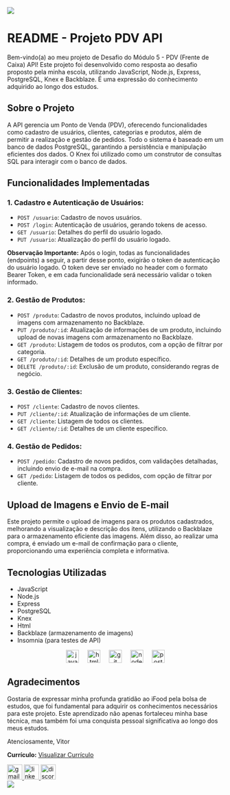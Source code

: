 <img src="https://capsule-render.vercel.app/api?type=waving&color=00bfbf&height=200&section=header&text=Projeto%20PDV&fontColor=fff&fontSize=40&animation=twinkling" />

# README - Projeto PDV API

Bem-vindo(a) ao meu projeto de Desafio do Módulo 5 - PDV (Frente de Caixa) API! Este projeto foi desenvolvido como resposta ao desafio proposto pela minha escola, utilizando JavaScript, Node.js, Express, PostgreSQL, Knex e Backblaze. É uma expressão do conhecimento adquirido ao longo dos estudos.

## Sobre o Projeto

A API gerencia um Ponto de Venda (PDV), oferecendo funcionalidades como cadastro de usuários, clientes, categorias e produtos, além de permitir a realização e gestão de pedidos. Todo o sistema é baseado em um banco de dados PostgreSQL, garantindo a persistência e manipulação eficientes dos dados. O Knex foi utilizado como um construtor de consultas SQL para interagir com o banco de dados.

## Funcionalidades Implementadas

### 1. Cadastro e Autenticação de Usuários:

- `POST /usuario`: Cadastro de novos usuários.
- `POST /login`: Autenticação de usuários, gerando tokens de acesso.
- `GET /usuario`: Detalhes do perfil do usuário logado.
- `PUT /usuario`: Atualização do perfil do usuário logado.

**Observação Importante:** Após o login, todas as funcionalidades (endpoints) a seguir, a partir desse ponto, exigirão o token de autenticação do usuário logado. O token deve ser enviado no header com o formato Bearer Token, e em cada funcionalidade será necessário validar o token informado.

### 2. Gestão de Produtos:

- `POST /produto`: Cadastro de novos produtos, incluindo upload de imagens com armazenamento no Backblaze.
- `PUT /produto/:id`: Atualização de informações de um produto, incluindo upload de novas imagens com armazenamento no Backblaze.
- `GET /produto`: Listagem de todos os produtos, com a opção de filtrar por categoria.
- `GET /produto/:id`: Detalhes de um produto específico.
- `DELETE /produto/:id`: Exclusão de um produto, considerando regras de negócio.

### 3. Gestão de Clientes:

- `POST /cliente`: Cadastro de novos clientes.
- `PUT /cliente/:id`: Atualização de informações de um cliente.
- `GET /cliente`: Listagem de todos os clientes.
- `GET /cliente/:id`: Detalhes de um cliente específico.

### 4. Gestão de Pedidos:

- `POST /pedido`: Cadastro de novos pedidos, com validações detalhadas, incluindo envio de e-mail na compra.
- `GET /pedido`: Listagem de todos os pedidos, com opção de filtrar por cliente.

## Upload de Imagens e Envio de E-mail

Este projeto permite o upload de imagens para os produtos cadastrados, melhorando a visualização e descrição dos itens, utilizando o Backblaze para o armazenamento eficiente das imagens. Além disso, ao realizar uma compra, é enviado um e-mail de confirmação para o cliente, proporcionando uma experiência completa e informativa.

## Tecnologias Utilizadas
- JavaScript
- Node.js
- Express
- PostgreSQL
- Knex
- Html
- Backblaze (armazenamento de imagens)
- Insomnia (para testes de API)

<div align="center">
  <img src="https://cdn.jsdelivr.net/gh/devicons/devicon/icons/javascript/javascript-original.svg" height="30" alt="javascript logo"  />
  <img width="12" />
  <img src="https://cdn.jsdelivr.net/gh/devicons/devicon/icons/html5/html5-original.svg" height="30" alt="html5 logo"  />
  <img width="12" />
  <img src="https://cdn.jsdelivr.net/gh/devicons/devicon/icons/git/git-original.svg" height="30" alt="git logo"  />
  <img width="12" />
  <img src="https://cdn.jsdelivr.net/gh/devicons/devicon/icons/nodejs/nodejs-original.svg" height="30" alt="nodejs logo"  />
  <img width="12" />
  <img src="https://cdn.jsdelivr.net/gh/devicons/devicon/icons/postgresql/postgresql-original.svg" height="30" alt="postgresql logo"  />
</div>

## Agradecimentos
Gostaria de expressar minha profunda gratidão ao iFood pela bolsa de estudos, que foi fundamental para adquirir os conhecimentos necessários para este projeto. Este aprendizado não apenas fortaleceu minha base técnica, mas também foi uma conquista pessoal significativa ao longo dos meus estudos.

Atenciosamente, Vitor

**Currículo:** [Visualizar Currículo](https://drive.google.com/file/d/1TM8QQWm-JQEcIZjDrZjc7RqdGG_I8T26/view?usp=sharing)


<div align="left">
  <a href="vitorr6278@gmail.com" target="_blank">
    <img src="https://img.shields.io/static/v1?message=Gmail&logo=gmail&label=&color=D14836&logoColor=white&labelColor=&style=for-the-badge" height="35" alt="gmail logo"  />
  </a>
  <a href="https://linkedin.com/in/vitor-tavares-83085a276" target="_blank">
    <img src="https://img.shields.io/static/v1?message=LinkedIn&logo=linkedin&label=&color=0077B5&logoColor=white&labelColor=&style=for-the-badge" height="35" alt="linkedin logo"  />
  </a>
  <a href="http://discordapp.com/users/____6278" target="_blank">
    <img src="https://img.shields.io/static/v1?message=Discord&logo=discord&label=&color=7289DA&logoColor=white&labelColor=&style=for-the-badge" height="35" alt="discord logo"  />
  </a>
</div>

<img src="https://capsule-render.vercel.app/api?type=waving&color=00bfbf&height=200&section=footer&animation=twinkling" />
